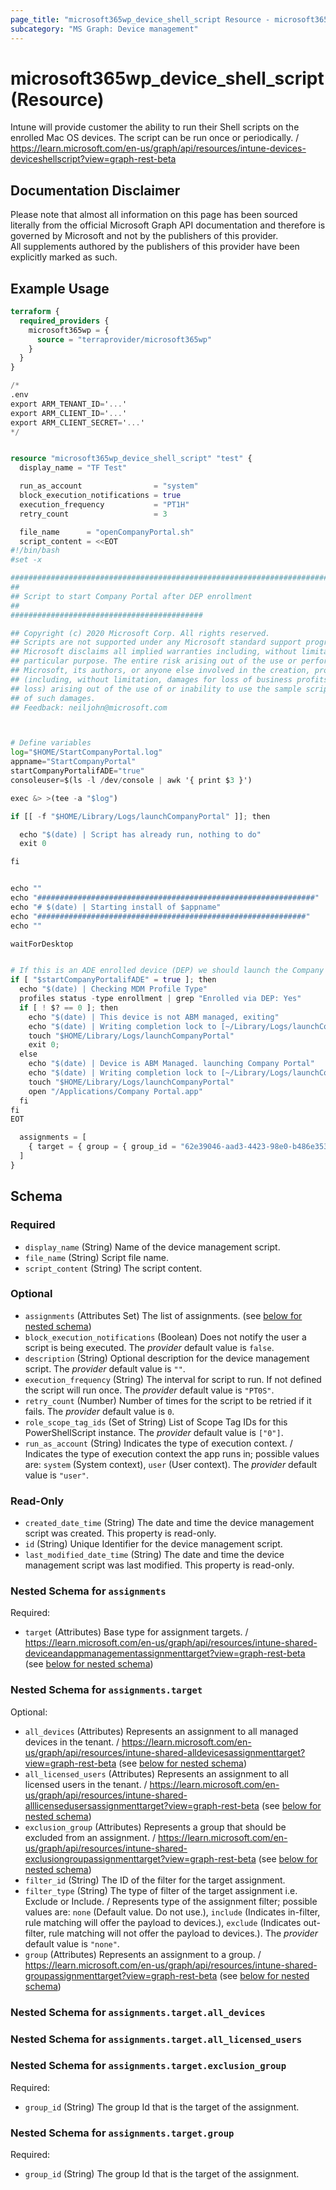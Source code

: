 ```yaml
---
page_title: "microsoft365wp_device_shell_script Resource - microsoft365wp"
subcategory: "MS Graph: Device management"
---
```


# microsoft365wp_device_shell_script (Resource)

Intune will provide customer the ability to run their Shell scripts on the enrolled Mac OS devices. The script can be run once or periodically. / https://learn.microsoft.com/en-us/graph/api/resources/intune-devices-deviceshellscript?view=graph-rest-beta

## Documentation Disclaimer

Please note that almost all information on this page has been sourced literally from the official Microsoft Graph API 
documentation and therefore is governed by Microsoft and not by the publishers of this provider.  
All supplements authored by the publishers of this provider have been explicitly marked as such.

## Example Usage

```terraform
terraform {
  required_providers {
    microsoft365wp = {
      source = "terraprovider/microsoft365wp"
    }
  }
}

/*
.env
export ARM_TENANT_ID='...'
export ARM_CLIENT_ID='...'
export ARM_CLIENT_SECRET='...'
*/


resource "microsoft365wp_device_shell_script" "test" {
  display_name = "TF Test"

  run_as_account                = "system"
  block_execution_notifications = true
  execution_frequency           = "PT1H"
  retry_count                   = 3

  file_name      = "openCompanyPortal.sh"
  script_content = <<EOT
#!/bin/bash
#set -x

############################################################################################
##
## Script to start Company Portal after DEP enrollment
##
###########################################

## Copyright (c) 2020 Microsoft Corp. All rights reserved.
## Scripts are not supported under any Microsoft standard support program or service. The scripts are provided AS IS without warranty of any kind.
## Microsoft disclaims all implied warranties including, without limitation, any implied warranties of merchantability or of fitness for a
## particular purpose. The entire risk arising out of the use or performance of the scripts and documentation remains with you. In no event shall
## Microsoft, its authors, or anyone else involved in the creation, production, or delivery of the scripts be liable for any damages whatsoever
## (including, without limitation, damages for loss of business profits, business interruption, loss of business information, or other pecuniary
## loss) arising out of the use of or inability to use the sample scripts or documentation, even if Microsoft has been advised of the possibility
## of such damages.
## Feedback: neiljohn@microsoft.com



# Define variables
log="$HOME/StartCompanyPortal.log"
appname="StartCompanyPortal"
startCompanyPortalifADE="true"
consoleuser=$(ls -l /dev/console | awk '{ print $3 }')

exec &> >(tee -a "$log")

if [[ -f "$HOME/Library/Logs/launchCompanyPortal" ]]; then

  echo "$(date) | Script has already run, nothing to do"
  exit 0

fi


echo ""
echo "##############################################################"
echo "# $(date) | Starting install of $appname"
echo "############################################################"
echo ""

waitForDesktop


# If this is an ADE enrolled device (DEP) we should launch the Company Portal for the end user to complete registration
if [ "$startCompanyPortalifADE" = true ]; then
  echo "$(date) | Checking MDM Profile Type"
  profiles status -type enrollment | grep "Enrolled via DEP: Yes"
  if [ ! $? == 0 ]; then
    echo "$(date) | This device is not ABM managed, exiting"
    echo "$(date) | Writing completion lock to [~/Library/Logs/launchCompanyPortal]"
	touch "$HOME/Library/Logs/launchCompanyPortal"
	exit 0;
  else
	echo "$(date) | Device is ABM Managed. launching Company Portal"
	echo "$(date) | Writing completion lock to [~/Library/Logs/launchCompanyPortal]"
	touch "$HOME/Library/Logs/launchCompanyPortal"
	open "/Applications/Company Portal.app"
  fi
fi
EOT

  assignments = [
    { target = { group = { group_id = "62e39046-aad3-4423-98e0-b486e3538aff" } } },
  ]
}
```

<!-- schema generated by tfplugindocs -->
## Schema

### Required

- `display_name` (String) Name of the device management script.
- `file_name` (String) Script file name.
- `script_content` (String) The script content.

### Optional

- `assignments` (Attributes Set) The list of assignments. (see [below for nested schema](#nestedatt--assignments))
- `block_execution_notifications` (Boolean) Does not notify the user a script is being executed. The _provider_ default value is `false`.
- `description` (String) Optional description for the device management script. The _provider_ default value is `""`.
- `execution_frequency` (String) The interval for script to run. If not defined the script will run once. The _provider_ default value is `"PT0S"`.
- `retry_count` (Number) Number of times for the script to be retried if it fails. The _provider_ default value is `0`.
- `role_scope_tag_ids` (Set of String) List of Scope Tag IDs for this PowerShellScript instance. The _provider_ default value is `["0"]`.
- `run_as_account` (String) Indicates the type of execution context. / Indicates the type of execution context the app runs in; possible values are: `system` (System context), `user` (User context). The _provider_ default value is `"user"`.

### Read-Only

- `created_date_time` (String) The date and time the device management script was created. This property is read-only.
- `id` (String) Unique Identifier for the device management script.
- `last_modified_date_time` (String) The date and time the device management script was last modified. This property is read-only.

<a id="nestedatt--assignments"></a>
### Nested Schema for `assignments`

Required:

- `target` (Attributes) Base type for assignment targets. / https://learn.microsoft.com/en-us/graph/api/resources/intune-shared-deviceandappmanagementassignmenttarget?view=graph-rest-beta (see [below for nested schema](#nestedatt--assignments--target))

<a id="nestedatt--assignments--target"></a>
### Nested Schema for `assignments.target`

Optional:

- `all_devices` (Attributes) Represents an assignment to all managed devices in the tenant. / https://learn.microsoft.com/en-us/graph/api/resources/intune-shared-alldevicesassignmenttarget?view=graph-rest-beta (see [below for nested schema](#nestedatt--assignments--target--all_devices))
- `all_licensed_users` (Attributes) Represents an assignment to all licensed users in the tenant. / https://learn.microsoft.com/en-us/graph/api/resources/intune-shared-alllicensedusersassignmenttarget?view=graph-rest-beta (see [below for nested schema](#nestedatt--assignments--target--all_licensed_users))
- `exclusion_group` (Attributes) Represents a group that should be excluded from an assignment. / https://learn.microsoft.com/en-us/graph/api/resources/intune-shared-exclusiongroupassignmenttarget?view=graph-rest-beta (see [below for nested schema](#nestedatt--assignments--target--exclusion_group))
- `filter_id` (String) The ID of the filter for the target assignment.
- `filter_type` (String) The type of filter of the target assignment i.e. Exclude or Include. / Represents type of the assignment filter; possible values are: `none` (Default value. Do not use.), `include` (Indicates in-filter, rule matching will offer the payload to devices.), `exclude` (Indicates out-filter, rule matching will not offer the payload to devices.). The _provider_ default value is `"none"`.
- `group` (Attributes) Represents an assignment to a group. / https://learn.microsoft.com/en-us/graph/api/resources/intune-shared-groupassignmenttarget?view=graph-rest-beta (see [below for nested schema](#nestedatt--assignments--target--group))

<a id="nestedatt--assignments--target--all_devices"></a>
### Nested Schema for `assignments.target.all_devices`


<a id="nestedatt--assignments--target--all_licensed_users"></a>
### Nested Schema for `assignments.target.all_licensed_users`


<a id="nestedatt--assignments--target--exclusion_group"></a>
### Nested Schema for `assignments.target.exclusion_group`

Required:

- `group_id` (String) The group Id that is the target of the assignment.


<a id="nestedatt--assignments--target--group"></a>
### Nested Schema for `assignments.target.group`

Required:

- `group_id` (String) The group Id that is the target of the assignment.

